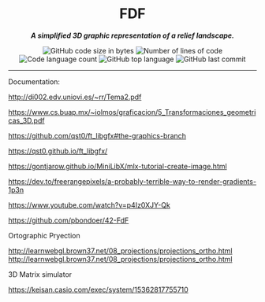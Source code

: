 <h1 align="center">
	FDF
</h1>

<p align="center">
	<b><i>A simplified 3D graphic representation of a relief landscape.</i></b><br>
</p>
<p align="center">
	<img alt="GitHub code size in bytes" src="https://img.shields.io/github/languages/code-size/aitorlopez42/42Barcelona-FdF?color=lightblue" />
	<img alt="Number of lines of code" src="https://img.shields.io/tokei/lines/github/aitorlopez42/42Barcelona-FdF?color=critical" />
	<img alt="Code language count" src="https://img.shields.io/github/languages/count/aitorlopez42/42Barcelona-FdF?color=yellow" />
	<img alt="GitHub top language" src="https://img.shields.io/github/languages/top/aitorlopez42/42Barcelona-FdF?color=blue" />
	<img alt="GitHub last commit" src="https://img.shields.io/github/last-commit/aitorlopez42/42Barcelona-FdF?color=green" />
</p>


---


Documentation:

http://di002.edv.uniovi.es/~rr/Tema2.pdf

https://www.cs.buap.mx/~iolmos/graficacion/5_Transformaciones_geometricas_3D.pdf

https://github.com/qst0/ft_libgfx#the-graphics-branch

https://qst0.github.io/ft_libgfx/

https://gontjarow.github.io/MiniLibX/mlx-tutorial-create-image.html

https://dev.to/freerangepixels/a-probably-terrible-way-to-render-gradients-1p3n

https://www.youtube.com/watch?v=p4Iz0XJY-Qk

https://github.com/pbondoer/42-FdF



Ortographic Pryection 

http://learnwebgl.brown37.net/08_projections/projections_ortho.html
http://learnwebgl.brown37.net/08_projections/projections_ortho.html


3D Matrix simulator

https://keisan.casio.com/exec/system/15362817755710
